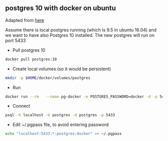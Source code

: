 ## postgres 10 with docker on ubuntu

Adapted from [here](https://hackernoon.com/dont-install-postgres-docker-pull-postgres-bee20e200198)

Assume there is local postgres running (which is 9.5 in ubuntu 16.04) and we want to have also Postgres 10 installed.
The new postgres will run on port 5433

* Pull postgres 10

```bash
docker pull postgres:10
```


* Create local volumes (so it would be persistent)
```bash
mkdir -p $HOME/docker/volumes/postgres
```

* Run 
```bash
docker run --rm   --name pg-docker -e POSTGRES_PASSWORD=docker -d -p 5433:5432 -v $HOME/docker/volumes/postgres:/var/lib/postgresql/data  postgres
```

* Connect
```bash
psql -h localhost -U postgres -d postgres -p 5433
```

* Edit ~/.pgpass file, to avoid entering password
```bash
echo "localhost:5433:*:postgres:docker" >> ~/.pgpass
```

